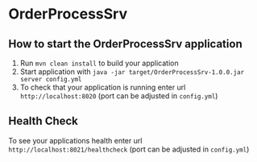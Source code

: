 # OrderProcessSrv

How to start the OrderProcessSrv application
---

1. Run `mvn clean install` to build your application
2. Start application with `java -jar target/OrderProcessSrv-1.0.0.jar server config.yml`
3. To check that your application is running enter url `http://localhost:8020` (port can be adjusted in `config.yml`)

Health Check
---

To see your applications health enter url `http://localhost:8021/healthcheck` (port can be adjusted in `config.yml`)
